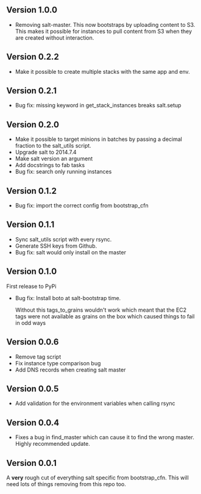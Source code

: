 ## Version 1.0.0

* Removing salt-master. This now bootstraps by uploading content to S3. This makes it possible for instances to pull content from S3 when they are created without interaction.

## Version 0.2.2

* Make it possible to create multiple stacks with the same app and env.

## Version 0.2.1

* Bug fix: missing keyword in get_stack_instances breaks salt.setup

## Version 0.2.0

* Make it possible to target minions in batches by passing a decimal fraction to the salt_utils script.
* Upgrade salt to 2014.7.4
* Make salt version an argument
* Add docstrings to fab tasks
* Bug fix: search only running instances

## Version 0.1.2

* Bug fix: import the correct config from bootstrap_cfn

## Version 0.1.1

* Sync salt_utils script with every rsync.
* Generate SSH keys from Github.
* Bug fix: salt would only install on the master

## Version 0.1.0

First release to PyPi

* Bug fix: Install boto at salt-bootstrap time.

  Without this tags_to_grains wouldn't work which meant that the EC2 tags were
  not available as grains on the box which caused things to fail in odd ways


## Version 0.0.6

* Remove tag script
* Fix instance type comparison bug
* Add DNS records when creating salt master

## Version 0.0.5

* Add validation for the environment variables when calling rsync

## Version 0.0.4

* Fixes a bug in find_master which can cause it to find the wrong master. Highly recommended update.

## Version 0.0.1

A **very** rough cut of everything salt specific from bootstrap_cfn. This will
need lots of things removing from this repo too.
